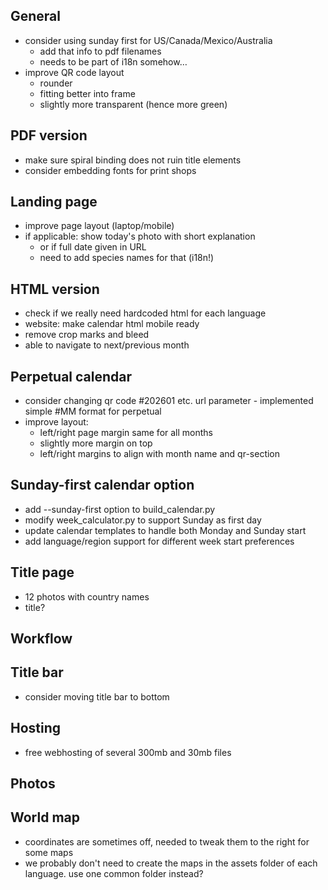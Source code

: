 ## General
+ consider using sunday first for US/Canada/Mexico/Australia
  + add that info to pdf filenames
  + needs to be part of i18n somehow…
+ improve QR code layout
  + rounder
  + fitting better into frame
  + slightly more transparent (hence more green)

## PDF version
+ make sure spiral binding does not ruin title elements
+ consider embedding fonts for print shops

## Landing page
+ improve page layout (laptop/mobile)
+ if applicable: show today's photo with short explanation
  + or if full date given in URL
  + need to add species names for that (i18n!)

## HTML version
+ check if we really need hardcoded html for each language
+ website: make calendar html mobile ready
+ remove crop marks and bleed
+ able to navigate to next/previous month

## Perpetual calendar
+ consider changing qr code #202601 etc. url parameter - implemented simple #MM format for perpetual
+ improve layout:
  + left/right page margin same for all months
  + slightly more margin on top
  + left/right margins to align with month name and qr-section

## Sunday-first calendar option
+ add --sunday-first option to build_calendar.py
+ modify week_calculator.py to support Sunday as first day
+ update calendar templates to handle both Monday and Sunday start
+ add language/region support for different week start preferences

## Title page
+ 12 photos with country names
+ title?

## Workflow

## Title bar
+ consider moving title bar to bottom

## Hosting
+ free webhosting of several 300mb and 30mb files

## Photos

## World map
+ coordinates are sometimes off, needed to tweak them to the right for some maps
+ we probably don't need to create the maps in the assets folder of each language. use one common folder instead?
